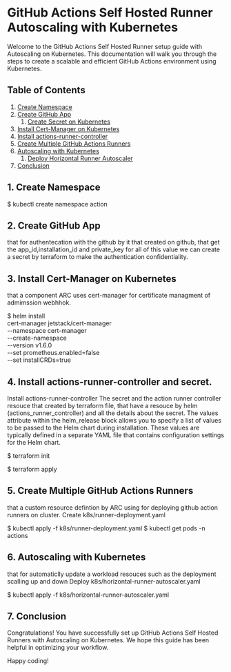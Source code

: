 # GitHub Actions Self Hosted Runner Autoscaling with Kubernetes

Welcome to the GitHub Actions Self Hosted Runner setup guide with Autoscaling on Kubernetes. This documentation will walk you through the steps to create a scalable and efficient GitHub Actions environment using Kubernetes.

## Table of Contents

1. [Create Namespace](#2-create-namespace)
2. [Create GitHub App](#3-create-github-app)
   1. [Create Secret on Kubernetes](#create-secret-on-kubernetes)
3. [Install Cert-Manager on Kubernetes](#install-cert-manager-on-kubernetes)
4. [Install actions-runner-controller](#install-actions-runner-controller)
5. [Create Multiple GitHub Actions Runners](#create-multiple-github-actions-runners)
6. [Autoscaling with Kubernetes](#autoscaling-with-kubernetes)
   1. [Deploy Horizontal Runner Autoscaler](#deploy-horizontal-runner-autoscaler)
7. [Conclusion](#conclusion)



## 1. Create Namespace

   $ kubectl create namespace action

## 2. Create GitHub App

that for authentecation with the github by it that created on github, that get the app_id,installation_id and private_key
for all of this value we can create a secret by terraform to make the authentication confidentiality.


## 3. Install Cert-Manager on Kubernetes

that a component ARC uses cert-manager for certificate managment of admimssion webhhok.

 $ helm install \
  cert-manager jetstack/cert-manager \
  --namespace cert-manager \
  --create-namespace \
  --version v1.6.0 \
  --set prometheus.enabled=false \
  --set installCRDs=true

## 4. Install actions-runner-controller and secret.

Install actions-runner-controller
The secret and the action runner controller resouce that created by terraform file, that have a resouce by helm (actions_runner_controller) and all the details about the secret.
The values attribute within the helm_release block allows you to specify a list of values to be passed to 
the Helm chart during installation. These values are typically defined in a separate YAML file 
that contains configuration settings for the Helm chart.

   $ terraform init
   
   $ terraform apply


## 5. Create Multiple GitHub Actions Runners

that a custom resource defintion by ARC using for deploying github action runners on cluster.
Create k8s/runner-deployment.yaml

   $ kubectl apply -f k8s/runner-deployment.yaml
   $ kubectl get pods -n actions

## 6. Autoscaling with Kubernetes

that for automaticlly update a workload resouces such as the deployment scalling up and down
Deploy k8s/horizontal-runner-autoscaler.yaml

   $ kubectl apply -f k8s/horizontal-runner-autoscaler.yaml


## 7. Conclusion

Congratulations! You have successfully set up GitHub Actions Self Hosted Runners with Autoscaling on Kubernetes. We hope this guide has been helpful in optimizing your workflow.

Happy coding!

